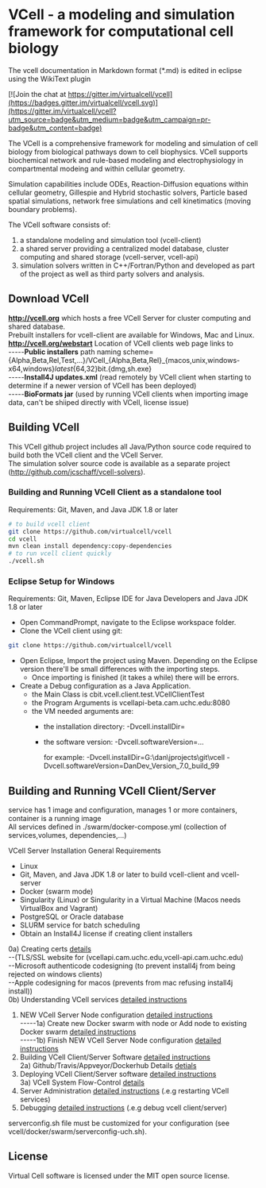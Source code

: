 # VCell - a modeling and simulation framework for computational cell biology
The vcell documentation in Markdown format (*.md) is edited in eclipse using the WikiText plugin


[![Join the chat at https://gitter.im/virtualcell/vcell](https://badges.gitter.im/virtualcell/vcell.svg)](https://gitter.im/virtualcell/vcell?utm_source=badge&utm_medium=badge&utm_campaign=pr-badge&utm_content=badge)

The VCell is a comprehensive framework for modeling and simulation of cell biology from biological pathways down to 
cell biophysics. VCell supports biochemical network and rule-based modeling and electrophysiology in compartmental 
modeing and within cellular geometry.  

Simulation capabilities include ODEs, Reaction-Diffusion equations within 
cellular geometry, Gillespie and Hybrid stochastic solvers, Particle based spatial simulations, network free simulations
and cell kinetimatics (moving boundary problems).  

The VCell software consists of:
1) a standalone modeling and simulation tool (vcell-client)
2) a shared server providing a centralized model database, cluster computing and shared storage (vcell-server, vcell-api)
3) simulation solvers written in C++/Fortran/Python and developed as part of the project as well as third party solvers and analysis. 

## Download VCell
**http://vcell.org** which hosts a free VCell Server for cluster computing and shared database.  
Prebuilt installers for vcell-client are available for Windows, Mac and Linux.  
**http://vcell.org/webstart** Location of VCell clients web page links to   
-----**Public installers** path naming scheme= {Alpha,Beta,Rel,Test,...}/VCell_{Alpha,Beta,Rel}_{macos,unix,windows-x64,windows}_latest_{64,32}bit.{dmg,sh.exe}  
-----**Install4J updates.xml** (read remotely by VCell client when starting to determine if a newer version of VCell has been deployed)  
-----**BioFormats jar** (used by running VCell clients when importing image data, can't be shiiped directly with VCell, license issue)

## Building VCell
This VCell github project includes all Java/Python source code required to build both the VCell client and the VCell Server.  
The simulation solver source code is available as a separate project (http://github.com/jcschaff/vcell-solvers).

### Building and Running VCell Client as a standalone tool
Requirements:  Git, Maven, and Java JDK 1.8 or later

```bash
# to build vcell client
git clone https://github.com/virtualcell/vcell
cd vcell
mvn clean install dependency:copy-dependencies
# to run vcell client quickly
./vcell.sh
```

### Eclipse Setup for Windows
Requirements:  Git, Maven, Eclipse IDE for Java Developers and Java JDK 1.8 or later

  * Open CommandPrompt, navigate to the Eclipse workspace folder.
  * Clone the VCell client using git:
  
   ```bash
   git clone https://github.com/virtualcell/vcell
   ```
  * Open Eclipse, Import the project using Maven. Depending on the Eclipse version there'll be small differences with the importing steps.
    * Once importing is finished (it takes a while) there will be errors.
  * Create a Debug configuration as a Java Application.
     * the Main Class is cbit.vcell.client.test.VCellClientTest
     * the Program Arguments is vcellapi-beta.cam.uchc.edu:8080
     * the VM needed arguments are:
         * the installation directory: -Dvcell.installDir=<your install dir>
         * the software version: -Dvcell.softwareVersion=...
         
           for example:
           -Dvcell.installDir=G:\\dan\\jprojects\\git\\vcell
           -Dvcell.softwareVersion=DanDev_Version_7.0_build_99





## Building and Running VCell Client/Server
service has 1 image and configuration, manages 1 or more containers, container is a running image  
All services defined in ./swarm/docker-compose.yml (collection of services,volumes, dependencies,...)  

VCell Server Installation General Requirements
  * Linux
  * Git, Maven, and Java JDK 1.8 or later to build vcell-client and vcell-server
  * Docker (swarm mode)
  * Singularity (Linux) or Singularity in a Virtual Machine (Macos needs VirtualBox and Vagrant)
  * PostgreSQL or Oracle database
  * SLURM service for batch scheduling
  * Obtain an Install4J license if creating client installers




0a) Creating certs [details](README_certs.md)  
--(TLS/SSL website for (vcellapi.cam.uchc.edu,vcell-api.cam.uchc.edu)  
--Microsoft authenticode codesigning (to prevent install4j from being rejected on windows clients)  
--Apple codesigning for macos (prevents from mac refusing install4j install))  
0b) Understanding VCell services [detailed instructions](docker/README_serviceInfo.md)   
1) NEW VCell Server Node configuration [detailed instructions](docker/swarm/README_DockerSwarmConfig.md)  
-----1a) Create new Docker swarm with node or Add node to existing Docker swarm [detailed instructions](docker/swarm/README_NodeAndSwarm.md)  
-----1b) Finish NEW VCell Server Node configuration [detailed instructions](docker/swarm/README_new_node_final_steps.md)  
2) Building VCell Client/Server Software [detailed instructions](docker/build/README.md)  
2a) Github/Travis/Appveyor/Dockerhub Details [detials](README_git_trav_appv_dhub.md)  
3) Deploying VCell Client/Server software [detailed instructions](docker/swarm/README.md)  
3a) VCell System Flow-Control [details](README_flow_control.md)  
4) Server Administration [detailed instructions](docker/swarm/README_admin.md) (.e.g restarting VCell services)  
5) Debugging [detailed instructions](README_Debugging.md) (.e.g debug vcell client/server)  

serverconfig.sh file must be customized for your configuration (see vcell/docker/swarm/serverconfig-uch.sh).  



## License
Virtual Cell software is licensed under the MIT open source license.
